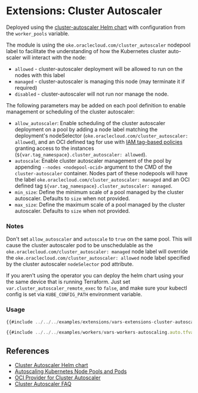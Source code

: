 # Extensions: Cluster Autoscaler

Deployed using the [cluster-autoscaler Helm chart](https://github.com/kubernetes/autoscaler/tree/master/charts/cluster-autoscaler) with configuration from the `worker_pools` variable.

The module is using the `oke.oraclecloud.com/cluster_autoscaler` nodepool label to facilitate the understanding of how the Kubernetes cluster auto-scaler will interact with the node:
- `allowed` - cluster-autoscaler deployment will be allowed to run on the nodes with this label
- `managed` - cluster-autoscaler is managing this node (may terminate it if required)
- `disabled` - cluster-autoscaler will not run nor manage the node.

The following parameters may be added on each pool definition to enable management or scheduling of the cluster autoscaler:
* `allow_autoscaler`: Enable scheduling of the cluster autoscaler deployment on a pool by adding a node label matching the deployment's nodeSelector (`oke.oraclecloud.com/cluster_autoscaler: allowed`), and an OCI defined tag for use with [IAM tag-based policies](https://docs.oracle.com/en-us/iaas/Content/Tagging/Tasks/managingaccesswithtags.htm) granting access to the instances (`${var.tag_namespace}.cluster_autoscaler: allowed`).
* `autoscale`: Enable cluster autoscaler management of the pool by appending `--nodes <nodepool-ocid>` argument to the CMD of the `cluster-autoscaler` container. Nodes part of these nodepools will have the label `oke.oraclecloud.com/cluster_autoscaler: managed` and an OCI defined tag `${var.tag_namespace}.cluster_autoscaler: managed`. 
* `min_size`: Define the minimum scale of a pool managed by the cluster autoscaler. Defaults to `size` when not provided.
* `max_size`: Define the maximum scale of a pool managed by the cluster autoscaler. Defaults to `size` when not provided.

### Notes

Don't set `allow_autoscaler` and `autoscale` to `true` on the same pool. This will cause the cluster autoscaler pod to be unschedulable as the `oke.oraclecloud.com/cluster_autoscaler: managed` node label will override the `oke.oraclecloud.com/cluster_autoscaler: allowed` node label specified by the cluster autoscaler `nodeSelector` pod attribute.

If you aren't using the operator you can deploy the helm chart using your the same device that is running Terraform.
Just set `var.cluster_autoscaler_remote_exec` to `false`, and make sure your kubectl config is set via `KUBE_CONFIG_PATH`
environment variable.

### Usage
```javascript
{{#include ../../../examples/extensions/vars-extensions-cluster-autoscaler.auto.tfvars:4:}}
```

```javascript
{{#include ../../../examples/workers/vars-workers-autoscaling.auto.tfvars:4:}}
```

## References
* [Cluster Autoscaler Helm chart](https://github.com/kubernetes/autoscaler/tree/master/charts/cluster-autoscaler)
* [Autoscaling Kubernetes Node Pools and Pods](https://docs.oracle.com/en-us/iaas/Content/ContEng/Tasks/contengautoscalingclusters.htm)
* [OCI Provider for Cluster Autoscaler](https://github.com/kubernetes/autoscaler/tree/master/cluster-autoscaler/cloudprovider/oci#cluster-autoscaler-for-oracle-cloud-infrastructure-oci)
* [Cluster Autoscaler FAQ](https://github.com/kubernetes/autoscaler/blob/master/cluster-autoscaler/FAQ.md)
